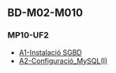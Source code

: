 ## BD-M02-M010



### MP10-UF2


* [A1-Instalació SGBD](https://github.com/ivanenriquez/BD-M02-M010/blob/master/MP10-UF2/A1/Instalacio_SGBD.md) 
* [A2-Configuració_MySQL(I)](https://github.com/ivanenriquez/BD-M02-M010/blob/master/MP10-UF2/A2/Configuració_MySQL(I).md)  
